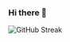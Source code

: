 ### Hi there 👋

![GitHub Streak](https://streak-stats.demolab.com/?user=coswat&theme=react&background=161B21&hide_border=true)

